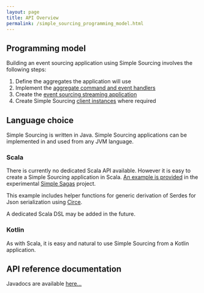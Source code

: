 ```yaml
---
layout: page
title: API Overview
permalink: /simple_sourcing_programming_model.html
---
```


## Programming model

Building an event sourcing application using Simple Sourcing involves the following steps:

1. Define the aggregates the application will use
2. Implement the [aggregate command and event handlers](/simple_sourcing_aggregate_api.html)
3. Create the [event sourcing streaming application](/simple_sourcing_application_builder.html)
4. Create Simple Sourcing [client instances](/simple_sourcing_client_builder.html) where required

## Language choice

Simple Sourcing is written in Java. Simple Sourcing applications can be implemented in and used from any JVM language.

### Scala

There is currently no dedicated Scala API available. However it is easy to create a Simple Sourcing application in Scala.
[An example is provided](https://github.com/simplesourcing/simplesagas/blob/master/modules/user/src/main/scala/command/App.scala) in the experimental [Simple Sagas](https://github.com/simplesourcing/simplesagas) project.

This example includes helper functions for generic derivation of Serdes for Json serialization using [Circe](https://circe.github.io/circe/).

A dedicated Scala DSL may be added in the future.

### Kotlin

As with Scala, it is easy and natural to use Simple Sourcing from a Kotlin application.

## API reference documentation

Javadocs are available [here...](/apidocs)
